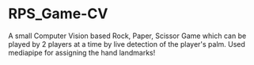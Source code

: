 # RPS_Game-CV
A small Computer Vision based Rock, Paper, Scissor Game which can be played by 2 players at a time by live detection of the player's palm. Used mediapipe for assigning the hand landmarks!
